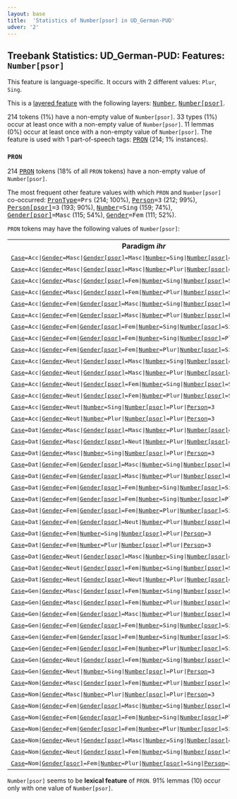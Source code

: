 ```yaml
---
layout: base
title:  'Statistics of Number[psor] in UD_German-PUD'
udver: '2'
---
```


## Treebank Statistics: UD_German-PUD: Features: `Number[psor]`

This feature is language-specific.
It occurs with 2 different values: `Plur`, `Sing`.

This is a <a href="../../u/overview/feat-layers.html">layered feature</a> with the following layers: <tt><a href="de_pud-feat-Number.html">Number</a></tt>, <tt><a href="de_pud-feat-Number-psor.html">Number[psor]</a></tt>.

214 tokens (1%) have a non-empty value of `Number[psor]`.
33 types (1%) occur at least once with a non-empty value of `Number[psor]`.
11 lemmas (0%) occur at least once with a non-empty value of `Number[psor]`.
The feature is used with 1 part-of-speech tags: <tt><a href="de_pud-pos-PRON.html">PRON</a></tt> (214; 1% instances).

### `PRON`

214 <tt><a href="de_pud-pos-PRON.html">PRON</a></tt> tokens (18% of all `PRON` tokens) have a non-empty value of `Number[psor]`.

The most frequent other feature values with which `PRON` and `Number[psor]` co-occurred: <tt><a href="de_pud-feat-PronType.html">PronType</a></tt><tt>=Prs</tt> (214; 100%), <tt><a href="de_pud-feat-Person.html">Person</a></tt><tt>=3</tt> (212; 99%), <tt><a href="de_pud-feat-Person-psor.html">Person[psor]</a></tt><tt>=3</tt> (193; 90%), <tt><a href="de_pud-feat-Number.html">Number</a></tt><tt>=Sing</tt> (159; 74%), <tt><a href="de_pud-feat-Gender-psor.html">Gender[psor]</a></tt><tt>=Masc</tt> (115; 54%), <tt><a href="de_pud-feat-Gender.html">Gender</a></tt><tt>=Fem</tt> (111; 52%).

`PRON` tokens may have the following values of `Number[psor]`:


<table>
  <tr><th>Paradigm <i>ihr</i></th><th><tt>Plur</tt></th><th><tt>Sing</tt></th></tr>
  <tr><td><tt><tt><a href="de_pud-feat-Case.html">Case</a></tt><tt>=Acc</tt>|<tt><a href="de_pud-feat-Gender.html">Gender</a></tt><tt>=Masc</tt>|<tt><a href="de_pud-feat-Gender-psor.html">Gender[psor]</a></tt><tt>=Masc</tt>|<tt><a href="de_pud-feat-Number.html">Number</a></tt><tt>=Sing</tt>|<tt><a href="de_pud-feat-Number-psor.html">Number[psor]</a></tt><tt>=Plur</tt>|<tt><a href="de_pud-feat-Person.html">Person</a></tt><tt>=3</tt></tt></td><td><em>ihren</em></td><td></td></tr>
  <tr><td><tt><tt><a href="de_pud-feat-Case.html">Case</a></tt><tt>=Acc</tt>|<tt><a href="de_pud-feat-Gender.html">Gender</a></tt><tt>=Masc</tt>|<tt><a href="de_pud-feat-Gender-psor.html">Gender[psor]</a></tt><tt>=Masc</tt>|<tt><a href="de_pud-feat-Number.html">Number</a></tt><tt>=Plur</tt>|<tt><a href="de_pud-feat-Number-psor.html">Number[psor]</a></tt><tt>=Plur</tt>|<tt><a href="de_pud-feat-Person.html">Person</a></tt><tt>=3</tt></tt></td><td><em>ihre</em></td><td></td></tr>
  <tr><td><tt><tt><a href="de_pud-feat-Case.html">Case</a></tt><tt>=Acc</tt>|<tt><a href="de_pud-feat-Gender.html">Gender</a></tt><tt>=Masc</tt>|<tt><a href="de_pud-feat-Gender-psor.html">Gender[psor]</a></tt><tt>=Fem</tt>|<tt><a href="de_pud-feat-Number.html">Number</a></tt><tt>=Sing</tt>|<tt><a href="de_pud-feat-Number-psor.html">Number[psor]</a></tt><tt>=Sing</tt>|<tt><a href="de_pud-feat-Person.html">Person</a></tt><tt>=3</tt></tt></td><td></td><td><em>ihren</em></td></tr>
  <tr><td><tt><tt><a href="de_pud-feat-Case.html">Case</a></tt><tt>=Acc</tt>|<tt><a href="de_pud-feat-Gender.html">Gender</a></tt><tt>=Masc</tt>|<tt><a href="de_pud-feat-Gender-psor.html">Gender[psor]</a></tt><tt>=Fem</tt>|<tt><a href="de_pud-feat-Number.html">Number</a></tt><tt>=Plur</tt>|<tt><a href="de_pud-feat-Number-psor.html">Number[psor]</a></tt><tt>=Sing</tt>|<tt><a href="de_pud-feat-Person.html">Person</a></tt><tt>=3</tt></tt></td><td></td><td><em>ihre</em></td></tr>
  <tr><td><tt><tt><a href="de_pud-feat-Case.html">Case</a></tt><tt>=Acc</tt>|<tt><a href="de_pud-feat-Gender.html">Gender</a></tt><tt>=Fem</tt>|<tt><a href="de_pud-feat-Gender-psor.html">Gender[psor]</a></tt><tt>=Masc</tt>|<tt><a href="de_pud-feat-Number.html">Number</a></tt><tt>=Sing</tt>|<tt><a href="de_pud-feat-Number-psor.html">Number[psor]</a></tt><tt>=Plur</tt>|<tt><a href="de_pud-feat-Person.html">Person</a></tt><tt>=3</tt></tt></td><td><em>ihre</em></td><td></td></tr>
  <tr><td><tt><tt><a href="de_pud-feat-Case.html">Case</a></tt><tt>=Acc</tt>|<tt><a href="de_pud-feat-Gender.html">Gender</a></tt><tt>=Fem</tt>|<tt><a href="de_pud-feat-Gender-psor.html">Gender[psor]</a></tt><tt>=Masc</tt>|<tt><a href="de_pud-feat-Number.html">Number</a></tt><tt>=Plur</tt>|<tt><a href="de_pud-feat-Number-psor.html">Number[psor]</a></tt><tt>=Plur</tt>|<tt><a href="de_pud-feat-Person.html">Person</a></tt><tt>=3</tt></tt></td><td><em>ihre</em></td><td></td></tr>
  <tr><td><tt><tt><a href="de_pud-feat-Case.html">Case</a></tt><tt>=Acc</tt>|<tt><a href="de_pud-feat-Gender.html">Gender</a></tt><tt>=Fem</tt>|<tt><a href="de_pud-feat-Gender-psor.html">Gender[psor]</a></tt><tt>=Fem</tt>|<tt><a href="de_pud-feat-Number.html">Number</a></tt><tt>=Sing</tt>|<tt><a href="de_pud-feat-Number-psor.html">Number[psor]</a></tt><tt>=Sing</tt>|<tt><a href="de_pud-feat-Person.html">Person</a></tt><tt>=3</tt></tt></td><td></td><td><em>ihre</em></td></tr>
  <tr><td><tt><tt><a href="de_pud-feat-Case.html">Case</a></tt><tt>=Acc</tt>|<tt><a href="de_pud-feat-Gender.html">Gender</a></tt><tt>=Fem</tt>|<tt><a href="de_pud-feat-Gender-psor.html">Gender[psor]</a></tt><tt>=Fem</tt>|<tt><a href="de_pud-feat-Number.html">Number</a></tt><tt>=Sing</tt>|<tt><a href="de_pud-feat-Number-psor.html">Number[psor]</a></tt><tt>=Plur</tt>|<tt><a href="de_pud-feat-Person.html">Person</a></tt><tt>=3</tt></tt></td><td><em>ihre</em></td><td></td></tr>
  <tr><td><tt><tt><a href="de_pud-feat-Case.html">Case</a></tt><tt>=Acc</tt>|<tt><a href="de_pud-feat-Gender.html">Gender</a></tt><tt>=Fem</tt>|<tt><a href="de_pud-feat-Gender-psor.html">Gender[psor]</a></tt><tt>=Fem</tt>|<tt><a href="de_pud-feat-Number.html">Number</a></tt><tt>=Plur</tt>|<tt><a href="de_pud-feat-Number-psor.html">Number[psor]</a></tt><tt>=Sing</tt>|<tt><a href="de_pud-feat-Person.html">Person</a></tt><tt>=3</tt></tt></td><td></td><td><em>ihre</em></td></tr>
  <tr><td><tt><tt><a href="de_pud-feat-Case.html">Case</a></tt><tt>=Acc</tt>|<tt><a href="de_pud-feat-Gender.html">Gender</a></tt><tt>=Neut</tt>|<tt><a href="de_pud-feat-Gender-psor.html">Gender[psor]</a></tt><tt>=Masc</tt>|<tt><a href="de_pud-feat-Number.html">Number</a></tt><tt>=Sing</tt>|<tt><a href="de_pud-feat-Number-psor.html">Number[psor]</a></tt><tt>=Plur</tt>|<tt><a href="de_pud-feat-Person.html">Person</a></tt><tt>=3</tt></tt></td><td><em>ihr</em></td><td></td></tr>
  <tr><td><tt><tt><a href="de_pud-feat-Case.html">Case</a></tt><tt>=Acc</tt>|<tt><a href="de_pud-feat-Gender.html">Gender</a></tt><tt>=Neut</tt>|<tt><a href="de_pud-feat-Gender-psor.html">Gender[psor]</a></tt><tt>=Masc</tt>|<tt><a href="de_pud-feat-Number.html">Number</a></tt><tt>=Plur</tt>|<tt><a href="de_pud-feat-Number-psor.html">Number[psor]</a></tt><tt>=Plur</tt>|<tt><a href="de_pud-feat-Person.html">Person</a></tt><tt>=3</tt></tt></td><td><em>ihre</em></td><td></td></tr>
  <tr><td><tt><tt><a href="de_pud-feat-Case.html">Case</a></tt><tt>=Acc</tt>|<tt><a href="de_pud-feat-Gender.html">Gender</a></tt><tt>=Neut</tt>|<tt><a href="de_pud-feat-Gender-psor.html">Gender[psor]</a></tt><tt>=Fem</tt>|<tt><a href="de_pud-feat-Number.html">Number</a></tt><tt>=Sing</tt>|<tt><a href="de_pud-feat-Number-psor.html">Number[psor]</a></tt><tt>=Sing</tt>|<tt><a href="de_pud-feat-Person.html">Person</a></tt><tt>=3</tt></tt></td><td></td><td><em>ihr</em></td></tr>
  <tr><td><tt><tt><a href="de_pud-feat-Case.html">Case</a></tt><tt>=Acc</tt>|<tt><a href="de_pud-feat-Gender.html">Gender</a></tt><tt>=Neut</tt>|<tt><a href="de_pud-feat-Gender-psor.html">Gender[psor]</a></tt><tt>=Fem</tt>|<tt><a href="de_pud-feat-Number.html">Number</a></tt><tt>=Plur</tt>|<tt><a href="de_pud-feat-Number-psor.html">Number[psor]</a></tt><tt>=Sing</tt>|<tt><a href="de_pud-feat-Person.html">Person</a></tt><tt>=3</tt></tt></td><td></td><td><em>ihre</em></td></tr>
  <tr><td><tt><tt><a href="de_pud-feat-Case.html">Case</a></tt><tt>=Acc</tt>|<tt><a href="de_pud-feat-Gender.html">Gender</a></tt><tt>=Neut</tt>|<tt><a href="de_pud-feat-Number.html">Number</a></tt><tt>=Sing</tt>|<tt><a href="de_pud-feat-Number-psor.html">Number[psor]</a></tt><tt>=Plur</tt>|<tt><a href="de_pud-feat-Person.html">Person</a></tt><tt>=3</tt></tt></td><td><em>ihr</em></td><td></td></tr>
  <tr><td><tt><tt><a href="de_pud-feat-Case.html">Case</a></tt><tt>=Acc</tt>|<tt><a href="de_pud-feat-Gender.html">Gender</a></tt><tt>=Neut</tt>|<tt><a href="de_pud-feat-Number.html">Number</a></tt><tt>=Plur</tt>|<tt><a href="de_pud-feat-Number-psor.html">Number[psor]</a></tt><tt>=Plur</tt>|<tt><a href="de_pud-feat-Person.html">Person</a></tt><tt>=3</tt></tt></td><td><em>ihre</em></td><td></td></tr>
  <tr><td><tt><tt><a href="de_pud-feat-Case.html">Case</a></tt><tt>=Dat</tt>|<tt><a href="de_pud-feat-Gender.html">Gender</a></tt><tt>=Masc</tt>|<tt><a href="de_pud-feat-Gender-psor.html">Gender[psor]</a></tt><tt>=Masc</tt>|<tt><a href="de_pud-feat-Number.html">Number</a></tt><tt>=Plur</tt>|<tt><a href="de_pud-feat-Number-psor.html">Number[psor]</a></tt><tt>=Plur</tt>|<tt><a href="de_pud-feat-Person.html">Person</a></tt><tt>=3</tt></tt></td><td><em>ihren</em></td><td></td></tr>
  <tr><td><tt><tt><a href="de_pud-feat-Case.html">Case</a></tt><tt>=Dat</tt>|<tt><a href="de_pud-feat-Gender.html">Gender</a></tt><tt>=Masc</tt>|<tt><a href="de_pud-feat-Gender-psor.html">Gender[psor]</a></tt><tt>=Neut</tt>|<tt><a href="de_pud-feat-Number.html">Number</a></tt><tt>=Plur</tt>|<tt><a href="de_pud-feat-Number-psor.html">Number[psor]</a></tt><tt>=Plur</tt>|<tt><a href="de_pud-feat-Person.html">Person</a></tt><tt>=3</tt></tt></td><td><em>ihren</em></td><td></td></tr>
  <tr><td><tt><tt><a href="de_pud-feat-Case.html">Case</a></tt><tt>=Dat</tt>|<tt><a href="de_pud-feat-Gender.html">Gender</a></tt><tt>=Masc</tt>|<tt><a href="de_pud-feat-Number.html">Number</a></tt><tt>=Sing</tt>|<tt><a href="de_pud-feat-Number-psor.html">Number[psor]</a></tt><tt>=Plur</tt>|<tt><a href="de_pud-feat-Person.html">Person</a></tt><tt>=3</tt></tt></td><td><em>ihrem</em></td><td></td></tr>
  <tr><td><tt><tt><a href="de_pud-feat-Case.html">Case</a></tt><tt>=Dat</tt>|<tt><a href="de_pud-feat-Gender.html">Gender</a></tt><tt>=Fem</tt>|<tt><a href="de_pud-feat-Gender-psor.html">Gender[psor]</a></tt><tt>=Masc</tt>|<tt><a href="de_pud-feat-Number.html">Number</a></tt><tt>=Sing</tt>|<tt><a href="de_pud-feat-Number-psor.html">Number[psor]</a></tt><tt>=Plur</tt>|<tt><a href="de_pud-feat-Person.html">Person</a></tt><tt>=3</tt></tt></td><td><em>ihrer</em></td><td></td></tr>
  <tr><td><tt><tt><a href="de_pud-feat-Case.html">Case</a></tt><tt>=Dat</tt>|<tt><a href="de_pud-feat-Gender.html">Gender</a></tt><tt>=Fem</tt>|<tt><a href="de_pud-feat-Gender-psor.html">Gender[psor]</a></tt><tt>=Masc</tt>|<tt><a href="de_pud-feat-Number.html">Number</a></tt><tt>=Plur</tt>|<tt><a href="de_pud-feat-Number-psor.html">Number[psor]</a></tt><tt>=Plur</tt>|<tt><a href="de_pud-feat-Person.html">Person</a></tt><tt>=3</tt></tt></td><td><em>ihren</em></td><td></td></tr>
  <tr><td><tt><tt><a href="de_pud-feat-Case.html">Case</a></tt><tt>=Dat</tt>|<tt><a href="de_pud-feat-Gender.html">Gender</a></tt><tt>=Fem</tt>|<tt><a href="de_pud-feat-Gender-psor.html">Gender[psor]</a></tt><tt>=Fem</tt>|<tt><a href="de_pud-feat-Number.html">Number</a></tt><tt>=Sing</tt>|<tt><a href="de_pud-feat-Number-psor.html">Number[psor]</a></tt><tt>=Sing</tt>|<tt><a href="de_pud-feat-Person.html">Person</a></tt><tt>=3</tt></tt></td><td></td><td><em>ihrer</em></td></tr>
  <tr><td><tt><tt><a href="de_pud-feat-Case.html">Case</a></tt><tt>=Dat</tt>|<tt><a href="de_pud-feat-Gender.html">Gender</a></tt><tt>=Fem</tt>|<tt><a href="de_pud-feat-Gender-psor.html">Gender[psor]</a></tt><tt>=Fem</tt>|<tt><a href="de_pud-feat-Number.html">Number</a></tt><tt>=Sing</tt>|<tt><a href="de_pud-feat-Number-psor.html">Number[psor]</a></tt><tt>=Plur</tt>|<tt><a href="de_pud-feat-Person.html">Person</a></tt><tt>=3</tt></tt></td><td><em>ihrer</em></td><td></td></tr>
  <tr><td><tt><tt><a href="de_pud-feat-Case.html">Case</a></tt><tt>=Dat</tt>|<tt><a href="de_pud-feat-Gender.html">Gender</a></tt><tt>=Fem</tt>|<tt><a href="de_pud-feat-Gender-psor.html">Gender[psor]</a></tt><tt>=Fem</tt>|<tt><a href="de_pud-feat-Number.html">Number</a></tt><tt>=Plur</tt>|<tt><a href="de_pud-feat-Number-psor.html">Number[psor]</a></tt><tt>=Sing</tt>|<tt><a href="de_pud-feat-Person.html">Person</a></tt><tt>=3</tt></tt></td><td></td><td><em>ihren</em></td></tr>
  <tr><td><tt><tt><a href="de_pud-feat-Case.html">Case</a></tt><tt>=Dat</tt>|<tt><a href="de_pud-feat-Gender.html">Gender</a></tt><tt>=Fem</tt>|<tt><a href="de_pud-feat-Gender-psor.html">Gender[psor]</a></tt><tt>=Neut</tt>|<tt><a href="de_pud-feat-Number.html">Number</a></tt><tt>=Plur</tt>|<tt><a href="de_pud-feat-Number-psor.html">Number[psor]</a></tt><tt>=Plur</tt>|<tt><a href="de_pud-feat-Person.html">Person</a></tt><tt>=3</tt></tt></td><td><em>ihren</em></td><td></td></tr>
  <tr><td><tt><tt><a href="de_pud-feat-Case.html">Case</a></tt><tt>=Dat</tt>|<tt><a href="de_pud-feat-Gender.html">Gender</a></tt><tt>=Fem</tt>|<tt><a href="de_pud-feat-Number.html">Number</a></tt><tt>=Sing</tt>|<tt><a href="de_pud-feat-Number-psor.html">Number[psor]</a></tt><tt>=Plur</tt>|<tt><a href="de_pud-feat-Person.html">Person</a></tt><tt>=3</tt></tt></td><td><em>ihrer</em></td><td></td></tr>
  <tr><td><tt><tt><a href="de_pud-feat-Case.html">Case</a></tt><tt>=Dat</tt>|<tt><a href="de_pud-feat-Gender.html">Gender</a></tt><tt>=Fem</tt>|<tt><a href="de_pud-feat-Number.html">Number</a></tt><tt>=Plur</tt>|<tt><a href="de_pud-feat-Number-psor.html">Number[psor]</a></tt><tt>=Plur</tt>|<tt><a href="de_pud-feat-Person.html">Person</a></tt><tt>=3</tt></tt></td><td><em>ihren</em></td><td></td></tr>
  <tr><td><tt><tt><a href="de_pud-feat-Case.html">Case</a></tt><tt>=Dat</tt>|<tt><a href="de_pud-feat-Gender.html">Gender</a></tt><tt>=Neut</tt>|<tt><a href="de_pud-feat-Gender-psor.html">Gender[psor]</a></tt><tt>=Masc</tt>|<tt><a href="de_pud-feat-Number.html">Number</a></tt><tt>=Sing</tt>|<tt><a href="de_pud-feat-Number-psor.html">Number[psor]</a></tt><tt>=Plur</tt>|<tt><a href="de_pud-feat-Person.html">Person</a></tt><tt>=3</tt></tt></td><td><em>ihrem</em></td><td></td></tr>
  <tr><td><tt><tt><a href="de_pud-feat-Case.html">Case</a></tt><tt>=Dat</tt>|<tt><a href="de_pud-feat-Gender.html">Gender</a></tt><tt>=Neut</tt>|<tt><a href="de_pud-feat-Gender-psor.html">Gender[psor]</a></tt><tt>=Fem</tt>|<tt><a href="de_pud-feat-Number.html">Number</a></tt><tt>=Sing</tt>|<tt><a href="de_pud-feat-Number-psor.html">Number[psor]</a></tt><tt>=Sing</tt>|<tt><a href="de_pud-feat-Person.html">Person</a></tt><tt>=3</tt></tt></td><td></td><td><em>ihrem</em></td></tr>
  <tr><td><tt><tt><a href="de_pud-feat-Case.html">Case</a></tt><tt>=Dat</tt>|<tt><a href="de_pud-feat-Gender.html">Gender</a></tt><tt>=Neut</tt>|<tt><a href="de_pud-feat-Gender-psor.html">Gender[psor]</a></tt><tt>=Neut</tt>|<tt><a href="de_pud-feat-Number.html">Number</a></tt><tt>=Plur</tt>|<tt><a href="de_pud-feat-Number-psor.html">Number[psor]</a></tt><tt>=Plur</tt>|<tt><a href="de_pud-feat-Person.html">Person</a></tt><tt>=3</tt></tt></td><td><em>ihren</em></td><td></td></tr>
  <tr><td><tt><tt><a href="de_pud-feat-Case.html">Case</a></tt><tt>=Gen</tt>|<tt><a href="de_pud-feat-Gender.html">Gender</a></tt><tt>=Masc</tt>|<tt><a href="de_pud-feat-Gender-psor.html">Gender[psor]</a></tt><tt>=Fem</tt>|<tt><a href="de_pud-feat-Number.html">Number</a></tt><tt>=Sing</tt>|<tt><a href="de_pud-feat-Number-psor.html">Number[psor]</a></tt><tt>=Sing</tt>|<tt><a href="de_pud-feat-Person.html">Person</a></tt><tt>=3</tt></tt></td><td></td><td><em>ihres</em></td></tr>
  <tr><td><tt><tt><a href="de_pud-feat-Case.html">Case</a></tt><tt>=Gen</tt>|<tt><a href="de_pud-feat-Gender.html">Gender</a></tt><tt>=Masc</tt>|<tt><a href="de_pud-feat-Gender-psor.html">Gender[psor]</a></tt><tt>=Fem</tt>|<tt><a href="de_pud-feat-Number.html">Number</a></tt><tt>=Plur</tt>|<tt><a href="de_pud-feat-Number-psor.html">Number[psor]</a></tt><tt>=Sing</tt>|<tt><a href="de_pud-feat-Person.html">Person</a></tt><tt>=3</tt></tt></td><td></td><td><em>ihrer</em></td></tr>
  <tr><td><tt><tt><a href="de_pud-feat-Case.html">Case</a></tt><tt>=Gen</tt>|<tt><a href="de_pud-feat-Gender.html">Gender</a></tt><tt>=Fem</tt>|<tt><a href="de_pud-feat-Gender-psor.html">Gender[psor]</a></tt><tt>=Masc</tt>|<tt><a href="de_pud-feat-Number.html">Number</a></tt><tt>=Plur</tt>|<tt><a href="de_pud-feat-Number-psor.html">Number[psor]</a></tt><tt>=Plur</tt>|<tt><a href="de_pud-feat-Person.html">Person</a></tt><tt>=3</tt></tt></td><td><em>ihrer</em></td><td></td></tr>
  <tr><td><tt><tt><a href="de_pud-feat-Case.html">Case</a></tt><tt>=Gen</tt>|<tt><a href="de_pud-feat-Gender.html">Gender</a></tt><tt>=Fem</tt>|<tt><a href="de_pud-feat-Gender-psor.html">Gender[psor]</a></tt><tt>=Fem</tt>|<tt><a href="de_pud-feat-Number.html">Number</a></tt><tt>=Sing</tt>|<tt><a href="de_pud-feat-Number-psor.html">Number[psor]</a></tt><tt>=Sing</tt>|<tt><a href="de_pud-feat-Person.html">Person</a></tt><tt>=3</tt></tt></td><td></td><td><em>ihrer</em></td></tr>
  <tr><td><tt><tt><a href="de_pud-feat-Case.html">Case</a></tt><tt>=Gen</tt>|<tt><a href="de_pud-feat-Gender.html">Gender</a></tt><tt>=Fem</tt>|<tt><a href="de_pud-feat-Gender-psor.html">Gender[psor]</a></tt><tt>=Fem</tt>|<tt><a href="de_pud-feat-Number.html">Number</a></tt><tt>=Sing</tt>|<tt><a href="de_pud-feat-Number-psor.html">Number[psor]</a></tt><tt>=Sing</tt></tt></td><td></td><td><em>ihrer</em></td></tr>
  <tr><td><tt><tt><a href="de_pud-feat-Case.html">Case</a></tt><tt>=Gen</tt>|<tt><a href="de_pud-feat-Gender.html">Gender</a></tt><tt>=Fem</tt>|<tt><a href="de_pud-feat-Gender-psor.html">Gender[psor]</a></tt><tt>=Fem</tt>|<tt><a href="de_pud-feat-Number.html">Number</a></tt><tt>=Plur</tt>|<tt><a href="de_pud-feat-Number-psor.html">Number[psor]</a></tt><tt>=Sing</tt></tt></td><td></td><td><em>ihrer</em></td></tr>
  <tr><td><tt><tt><a href="de_pud-feat-Case.html">Case</a></tt><tt>=Gen</tt>|<tt><a href="de_pud-feat-Gender.html">Gender</a></tt><tt>=Neut</tt>|<tt><a href="de_pud-feat-Gender-psor.html">Gender[psor]</a></tt><tt>=Fem</tt>|<tt><a href="de_pud-feat-Number.html">Number</a></tt><tt>=Sing</tt>|<tt><a href="de_pud-feat-Number-psor.html">Number[psor]</a></tt><tt>=Sing</tt>|<tt><a href="de_pud-feat-Person.html">Person</a></tt><tt>=3</tt></tt></td><td></td><td><em>ihres</em></td></tr>
  <tr><td><tt><tt><a href="de_pud-feat-Case.html">Case</a></tt><tt>=Gen</tt>|<tt><a href="de_pud-feat-Gender.html">Gender</a></tt><tt>=Neut</tt>|<tt><a href="de_pud-feat-Number.html">Number</a></tt><tt>=Sing</tt>|<tt><a href="de_pud-feat-Number-psor.html">Number[psor]</a></tt><tt>=Plur</tt>|<tt><a href="de_pud-feat-Person.html">Person</a></tt><tt>=3</tt></tt></td><td><em>ihres</em></td><td></td></tr>
  <tr><td><tt><tt><a href="de_pud-feat-Case.html">Case</a></tt><tt>=Nom</tt>|<tt><a href="de_pud-feat-Gender.html">Gender</a></tt><tt>=Masc</tt>|<tt><a href="de_pud-feat-Gender-psor.html">Gender[psor]</a></tt><tt>=Fem</tt>|<tt><a href="de_pud-feat-Number.html">Number</a></tt><tt>=Plur</tt>|<tt><a href="de_pud-feat-Number-psor.html">Number[psor]</a></tt><tt>=Sing</tt>|<tt><a href="de_pud-feat-Person.html">Person</a></tt><tt>=3</tt></tt></td><td></td><td><em>ihre</em></td></tr>
  <tr><td><tt><tt><a href="de_pud-feat-Case.html">Case</a></tt><tt>=Nom</tt>|<tt><a href="de_pud-feat-Gender.html">Gender</a></tt><tt>=Masc</tt>|<tt><a href="de_pud-feat-Number.html">Number</a></tt><tt>=Plur</tt>|<tt><a href="de_pud-feat-Number-psor.html">Number[psor]</a></tt><tt>=Plur</tt>|<tt><a href="de_pud-feat-Person.html">Person</a></tt><tt>=3</tt></tt></td><td><em>ihre</em></td><td></td></tr>
  <tr><td><tt><tt><a href="de_pud-feat-Case.html">Case</a></tt><tt>=Nom</tt>|<tt><a href="de_pud-feat-Gender.html">Gender</a></tt><tt>=Fem</tt>|<tt><a href="de_pud-feat-Gender-psor.html">Gender[psor]</a></tt><tt>=Masc</tt>|<tt><a href="de_pud-feat-Number.html">Number</a></tt><tt>=Sing</tt>|<tt><a href="de_pud-feat-Number-psor.html">Number[psor]</a></tt><tt>=Plur</tt>|<tt><a href="de_pud-feat-Person.html">Person</a></tt><tt>=3</tt></tt></td><td><em>ihre</em></td><td></td></tr>
  <tr><td><tt><tt><a href="de_pud-feat-Case.html">Case</a></tt><tt>=Nom</tt>|<tt><a href="de_pud-feat-Gender.html">Gender</a></tt><tt>=Fem</tt>|<tt><a href="de_pud-feat-Gender-psor.html">Gender[psor]</a></tt><tt>=Fem</tt>|<tt><a href="de_pud-feat-Number.html">Number</a></tt><tt>=Sing</tt>|<tt><a href="de_pud-feat-Number-psor.html">Number[psor]</a></tt><tt>=Plur</tt>|<tt><a href="de_pud-feat-Person.html">Person</a></tt><tt>=3</tt></tt></td><td><em>ihre</em></td><td></td></tr>
  <tr><td><tt><tt><a href="de_pud-feat-Case.html">Case</a></tt><tt>=Nom</tt>|<tt><a href="de_pud-feat-Gender.html">Gender</a></tt><tt>=Fem</tt>|<tt><a href="de_pud-feat-Gender-psor.html">Gender[psor]</a></tt><tt>=Fem</tt>|<tt><a href="de_pud-feat-Number.html">Number</a></tt><tt>=Plur</tt>|<tt><a href="de_pud-feat-Number-psor.html">Number[psor]</a></tt><tt>=Sing</tt>|<tt><a href="de_pud-feat-Person.html">Person</a></tt><tt>=3</tt></tt></td><td></td><td><em>ihre</em></td></tr>
  <tr><td><tt><tt><a href="de_pud-feat-Case.html">Case</a></tt><tt>=Nom</tt>|<tt><a href="de_pud-feat-Gender.html">Gender</a></tt><tt>=Neut</tt>|<tt><a href="de_pud-feat-Gender-psor.html">Gender[psor]</a></tt><tt>=Masc</tt>|<tt><a href="de_pud-feat-Number.html">Number</a></tt><tt>=Sing</tt>|<tt><a href="de_pud-feat-Number-psor.html">Number[psor]</a></tt><tt>=Plur</tt>|<tt><a href="de_pud-feat-Person.html">Person</a></tt><tt>=3</tt></tt></td><td><em>ihr</em></td><td></td></tr>
  <tr><td><tt><tt><a href="de_pud-feat-Case.html">Case</a></tt><tt>=Nom</tt>|<tt><a href="de_pud-feat-Gender.html">Gender</a></tt><tt>=Neut</tt>|<tt><a href="de_pud-feat-Gender-psor.html">Gender[psor]</a></tt><tt>=Fem</tt>|<tt><a href="de_pud-feat-Number.html">Number</a></tt><tt>=Sing</tt>|<tt><a href="de_pud-feat-Number-psor.html">Number[psor]</a></tt><tt>=Sing</tt>|<tt><a href="de_pud-feat-Person.html">Person</a></tt><tt>=3</tt></tt></td><td></td><td><em>ihr</em></td></tr>
  <tr><td><tt><tt><a href="de_pud-feat-Case.html">Case</a></tt><tt>=Nom</tt>|<tt><a href="de_pud-feat-Gender-psor.html">Gender[psor]</a></tt><tt>=Fem</tt>|<tt><a href="de_pud-feat-Number.html">Number</a></tt><tt>=Plur</tt>|<tt><a href="de_pud-feat-Number-psor.html">Number[psor]</a></tt><tt>=Sing</tt>|<tt><a href="de_pud-feat-Person.html">Person</a></tt><tt>=3</tt></tt></td><td></td><td><em>ihre</em></td></tr>
</table>

`Number[psor]` seems to be **lexical feature** of `PRON`. 91% lemmas (10) occur only with one value of `Number[psor]`.

